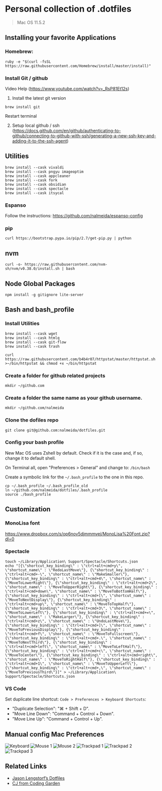 # Personal collection of .dotfiles

> Mac OS 11.5.2

## Installing your favorite Applications

### Homebrew: 

```
ruby -e "$(curl -fsSL https://raw.githubusercontent.com/Homebrew/install/master/install)"
```

### Install Git / github

Video Help (https://www.youtube.com/watch?v=_RsP81Et12s)

1) Install the latest git version

```
brew install git
```

Restart terminal

2) Setup local github / ssh (https://docs.github.com/en/github/authenticating-to-github/connecting-to-github-with-ssh/generating-a-new-ssh-key-and-adding-it-to-the-ssh-agent)


## Utilities

```
brew install --cask vivaldi
brew install --cask pngyu imageoptim
brew install --cask appcleaner
brew install --cask fork
brew install --cask obsidian
brew install --cask spectacle
brew install --cask itsycal
```

### Espanso

Follow the instructions: https://github.com/nalmeida/espanso-config

### pip

```
curl https://bootstrap.pypa.io/pip/2.7/get-pip.py | python
```

## nvm

```
curl -o- https://raw.githubusercontent.com/nvm-sh/nvm/v0.38.0/install.sh | bash
```

## Node Global Packages

```
npm install -g gitignore lite-server
```

## Bash and bash_profile

### Install Utilities

```
brew install --cask wget
brew install --cask htmlq
brew install --cask git-flow
brew install --cask trash

curl https://raw.githubusercontent.com/b4b4r07/httpstat/master/httpstat.sh >~/bin/httpstat && chmod +x ~/bin/httpstat
```

### Create a folder for github related projects

```
mkdir ~/github.com
```

### Create a folder the same name as your github username.

```
mkdir ~/github.com/nalmeida
```

### Clone the dofiles repo

```
git clone git@github.com:nalmeida/dotfiles.git
```

### Config your bash profile

New Mac OS uses Zshell by default. Check if it is the case and, if so, change it to default shell.

On Terminal all, open "Preferences > General" and change to: `/bin/bash`

Create a symbolic link for the `~/.bash_profile` to the one in this repo.

```
cp ~/.bash_profile ~/.bash_profile_old
ln ~/github.com/nalmeida/dotfiles/.bash_profile
source ./bash_profile
```

## Customization

### MonoLisa font

https://www.dropbox.com/s/op6nov5djmmmvej/MonoLisa%20Font.zip?dl=0

### Spectacle

```
touch ~/Library/Application\ Support/Spectacle/Shortcuts.json
echo "[{\"shortcut_key_binding\" : \"ctrl+alt+cmd+y\", \"shortcut_name\" : \"RedoLastMove\"}, {\"shortcut_key_binding\" : \"ctrl+alt+cmd+-\", \"shortcut_name\" : \"MakeSmaller\"}, {\"shortcut_key_binding\" : \"ctrl+alt+cmd+4\", \"shortcut_name\" : \"MoveToLowerRight\"}, {\"shortcut_key_binding\" : \"ctrl+alt+cmd+2\", \"shortcut_name\" : \"MoveToUpperRight\"}, {\"shortcut_key_binding\" : \"ctrl+alt+cmd+down\", \"shortcut_name\" : \"MoveToBottomHalf\"}, {\"shortcut_key_binding\" : \"ctrl+alt+cmd+[\", \"shortcut_name\" : \"MoveToNextDisplay\"}, {\"shortcut_key_binding\" : \"ctrl+alt+cmd+up\", \"shortcut_name\" : \"MoveToTopHalf\"}, {\"shortcut_key_binding\" : \"ctrl+alt+cmd+3\", \"shortcut_name\" : \"MoveToLowerLeft\"}, {\"shortcut_key_binding\" : \"ctrl+alt+cmd+=\", \"shortcut_name\" : \"MakeLarger\"}, {\"shortcut_key_binding\" : \"ctrl+alt+cmd+z\", \"shortcut_name\" : \"UndoLastMove\"}, {\"shortcut_key_binding\" : \"ctrl+alt+cmd+]\", \"shortcut_name\" : \"MoveToPreviousDisplay\"}, {\"shortcut_key_binding\" : \"ctrl+alt+cmd+f\", \"shortcut_name\" : \"MoveToFullscreen\"}, {\"shortcut_key_binding\" : \"ctrl+alt+cmd+.\", \"shortcut_name\" : \"MoveToNextThird\"}, {\"shortcut_key_binding\" : \"ctrl+alt+cmd+left\", \"shortcut_name\" : \"MoveToLeftHalf\"}, {\"shortcut_key_binding\" : \"ctrl+alt+cmd+c\", \"shortcut_name\" : \"MoveToCenter\"}, {\"shortcut_key_binding\" : \"ctrl+alt+cmd+right\", \"shortcut_name\" : \"MoveToRightHalf\"}, {\"shortcut_key_binding\" : \"ctrl+alt+cmd+1\", \"shortcut_name\" : \"MoveToUpperLeft\"}, {\"shortcut_key_binding\" : \"ctrl+alt+cmd+,\", \"shortcut_name\" : \"MoveToPreviousThird\"}]" > ~/Library/Application\ Support/Spectacle/Shortcuts.json
```

### VS Code

Set duplicate line shortcut: `Code > Preferences > Keyboard Shortcuts`: 

 - "Duplicate Selection": "⌘ + Shift + D".
 - "Move Line Down": "Command + Control + Down".
 - "Move Line Up": "Command + Control + Up".


## Manual config Mac Preferences

![Keyboard](https://raw.github.com/nalmeida/dotfiles/master/keyboard.png)
![Mouse 1](https://raw.github.com/nalmeida/dotfiles/master/mouse-1.png)
![Mouse 2](https://raw.github.com/nalmeida/dotfiles/master/mouse-2.png)
![Trackpad 1](https://raw.github.com/nalmeida/dotfiles/master/trackpad-1.png)
![Trackpad 2](https://raw.github.com/nalmeida/dotfiles/master/trackpad-2.png)
![Trackpad 3](https://raw.github.com/nalmeida/dotfiles/master/trackpad-3.png)


## Related Links

* [Jason Lengstorf’s Dotfiles](https://github.com/jlengstorf/dotfiles)
* [CJ from Coding Garden](https://github.com/CodingGarden/vscode-settings)